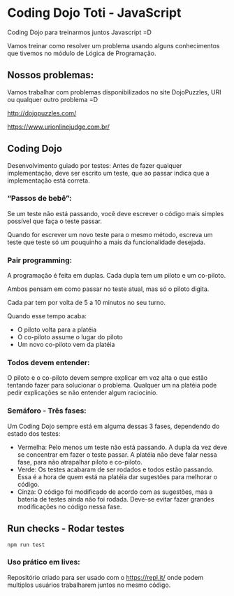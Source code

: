 # Coding Dojo Toti - JavaScript
Coding Dojo para treinarmos juntos Javascript =D

Vamos treinar como resolver um problema usando alguns conhecimentos que tivemos no módulo de Lógica de Programação. 

## Nossos problemas:

Vamos trabalhar com problemas disponibilizados no site DojoPuzzles, URI ou qualquer outro problema =D

http://dojopuzzles.com/

https://www.urionlinejudge.com.br/

## Coding Dojo

Desenvolvimento guiado por testes: Antes de fazer qualquer implementação, deve ser escrito um teste, que ao passar indica que a implementação está correta.

### “Passos de bebê”: 
Se um teste não está passando, você deve escrever o código mais simples possível que faça o teste passar. 

Quando for escrever um novo teste para o mesmo método, escreva um teste que teste só um pouquinho a mais da funcionalidade desejada.

###  Pair programming: 
A programação é feita em duplas. Cada dupla tem um piloto e um co-piloto. 

Ambos pensam em como passar no teste atual, mas só o piloto digita. 

Cada par tem por volta de 5 a 10 minutos no seu turno. 

Quando esse tempo acaba:

- O piloto volta para a platéia
- O co-piloto assume o lugar do piloto
- Um novo co-piloto vem da platéia

### Todos devem entender: 
O piloto e o co-piloto devem sempre explicar em voz alta o que estão tentando fazer para solucionar o problema. Qualquer um na platéia pode pedir explicações se não entender algum raciocínio.

### Semáforo - Três fases: 
Um Coding Dojo sempre está em alguma dessas 3 fases, dependendo do estado dos testes:

* Vermelha: Pelo menos um teste não está passando. A dupla da vez deve se concentrar em fazer o teste passar. A platéia não deve falar nessa fase, para não atrapalhar piloto e co-piloto.
* Verde: Os testes acabaram de ser rodados e todos estão passando. Essa é a hora de quem está na platéia dar sugestões para melhorar o código.
* Cinza: O código foi modificado de acordo com as sugestões, mas a bateria de testes ainda não foi rodada. Deve-se evitar fazer grandes modificações no código nessa fase.

## Run checks - Rodar testes

    npm run test

### Uso prático em lives:

Repositório criado para ser usado com o https://repl.it/ onde podem multiplos usuários trabalharem juntos no mesmo código.
